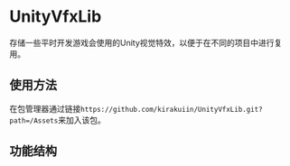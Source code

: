 # UnityVfxLib

存储一些平时开发游戏会使用的Unity视觉特效，以便于在不同的项目中进行复用。

## 使用方法

在包管理器通过链接`https://github.com/kirakuiin/UnityVfxLib.git?path=/Assets`来加入该包。

## 功能结构